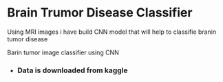 # Brain Trumor Disease Classifier
<p>Using MRI images i have build CNN model that will help to classifie branin tumor disease</p>
Barin tumor image classifier using CNN

- ### Data is downloaded from kaggle
  
